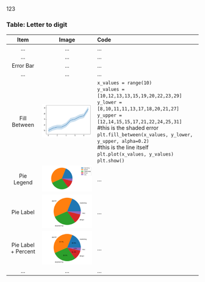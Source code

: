 123

### Table: Letter to digit
|Item|Image|Code|
|:-:|:--:|:-|
|...|...|...|
|...|...|...|
|Error Bar|...|...|
|...|...|...|
|Fill Between|![Fill_Between](https://github.com/TsaiJeff1209/Python-Notebook/blob/master/.Package%20Matplotlib/image/fill_between.png)|`x_values = range(10)`<br>`y_values = [10,12,13,13,15,19,20,22,23,29]`<br>`y_lower = [8,10,11,11,13,17,18,20,21,27]`<br>`y_upper = [12,14,15,15,17,21,22,24,25,31]`<br>#this is the shaded error<br>`plt.fill_between(x_values, y_lower, y_upper, alpha=0.2)`<br>#this is the line itself<br>`plt.plot(x_values, y_values)`<br>`plt.show()`|
|Pie Legend|![pie_legend](https://github.com/TsaiJeff1209/Python-Notebook/blob/master/.Package%20Matplotlib/image/pie_legend.png)|...|
|Pie Label|![pie_label](https://github.com/TsaiJeff1209/Python-Notebook/blob/master/.Package%20Matplotlib/image/pie_labels.png)|...|
|Pie Label + Percent|![pie_label_legend](https://github.com/TsaiJeff1209/Python-Notebook/blob/master/.Package%20Matplotlib/image/pie_labels_percent.png)|...|
|...|...|...|

